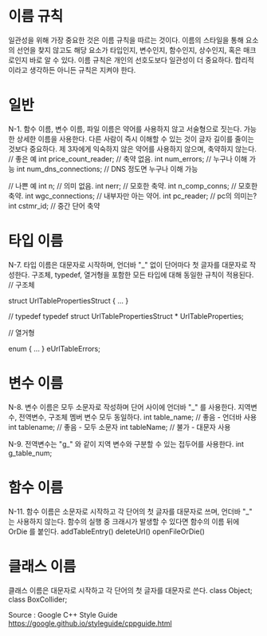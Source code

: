 # 이름 규칙

일관성을 위해 가장 중요한 것은 이름 규칙을 따르는 것이다. 
이름의 스타일을 통해 요소의 선언을 찾지 않고도 해당 요소가 타입인지, 변수인지, 함수인지, 상수인지, 혹은 매크로인지 바로 알 수 있다. 
이름 규칙은 개인의 선호도보다 일관성이 더 중요하다. 합리적이라고 생각하든 아니든 규칙은 지켜야 한다.
 
# 일반

N-1. 함수 이름, 변수 이름, 파일 이름은 약어를 사용하지 않고 서술형으로 짓는다.
가능한 상세한 이름을 사용한다. 다른 사람이 즉시 이해할 수 있는 것이 글자 길이를 줄이는 것보다 중요하다. 
제 3자에게 익숙하지 않은 약어를 사용하지 않으며, 축약하지 않는다.
// 좋은 예
int price_count_reader;        // 축약 없음.
int num_errors;                    // 누구나 이해 가능
int num_dns_connections;   // DNS 정도면 누구나 이해 가능
 
// 나쁜 예
int n;                               // 의미 없음.
int nerr;                          // 모호한 축약.
int n_comp_conns;          // 모호한 축약.
int wgc_connections;      // 내부자만 아는 약어.
int pc_reader;                  // pc의 의미는?
int cstmr_id;                    // 중간 단어 축약

# 타입 이름

N-7. 타입 이름은 대문자로 시작하며, 언더바 "_" 없이 단어마다 첫 글자를 대문자로 작성한다. 
구조체, typedef, 열거형을 포함한 모든 타입에 대해 동일한 규칙이 적용된다. 
// 구조체

struct UrlTablePropertiesStruct { 
  ...
}
 
// typedef
typedef struct UrlTablePropertiesStruct * UrlTableProperties;
 
// 열거형

enum { 
  ...
} eUrlTableErrors;

# 변수 이름

N-8. 변수 이름은 모두 소문자로 작성하며 단어 사이에 언더바 "_" 를 사용한다. 
지역변수, 전역변수, 구조체 멤버 변수 모두 동일하다.
int table_name;  // 좋음 - 언더바 사용
int tablename;   // 좋음 - 모두 소문자
int tableName;   // 불가 - 대문자 사용
 
N-9. 전역변수는 "g_" 와 같이 지역 변수와 구분할 수 있는 접두어를 사용한다.
int g_table_num; 
 
# 함수 이름

N-11. 함수 이름은 소문자로 시작하고 각 단어의 첫 글자를 대문자로 쓰며, 언더바 "_" 는 사용하지 않는다.
함수의 실행 중 크래시가 발생할 수 있다면 함수의 이름 뒤에 OrDie 를 붙인다.
addTableEntry()
deleteUrl()
openFileOrDie()
 
# 클래스 이름

클래스 이름은 대문자로 시작하고 각 단어의 첫 글자를 대문자로 쓴다. 
class Object;
class BoxCollider;


Source : Google C++ Style Guide
https://google.github.io/styleguide/cppguide.html

